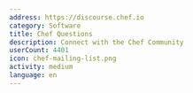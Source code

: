 ```yaml
---
address: https://discourse.chef.io
category: Software
title: Chef Questions
description: Connect with the Chef Community
userCount: 4401
icon: chef-mailing-list.png
activity: medium
language: en
---
```


